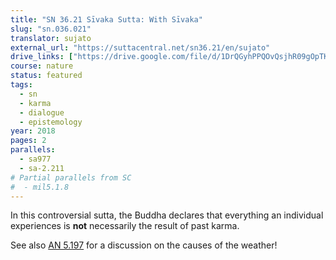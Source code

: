 ```yaml
---
title: "SN 36.21 Sīvaka Sutta: With Sīvaka"
slug: "sn.036.021"
translator: sujato
external_url: "https://suttacentral.net/sn36.21/en/sujato"
drive_links: ["https://drive.google.com/file/d/1DrQGyhPPQOvQsjhR09gOpTK_wcFdSaR2/view?usp=drivesdk"]
course: nature
status: featured
tags:
  - sn
  - karma
  - dialogue
  - epistemology
year: 2018
pages: 2
parallels:
  - sa977
  - sa-2.211
# Partial parallels from SC
#  - mil5.1.8
---
```


In this controversial sutta, the Buddha declares that everything an individual experiences is **not** necessarily the result of past karma.

See also [AN 5.197](/content/canon/an5.197) for a discussion on the causes of the weather!
